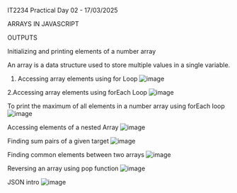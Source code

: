 IT2234 Practical  Day 02 - 17/03/2025

ARRAYS IN JAVASCRIPT

OUTPUTS

Initializing and printing elements of a number array

An array is a data structure used to store multiple values in a single variable.

  1. Accessing array elements using for Loop
  ![image](https://github.com/user-attachments/assets/e4189e10-7a06-452f-a16b-d5bb0a8c151c)
  
  2.Accessing array elements using forEach Loop
  ![image](https://github.com/user-attachments/assets/acddc626-955c-457c-a842-7cd3bc5ce1fd)

To print the maximum of all elements in a number array using forEach loop
  ![image](https://github.com/user-attachments/assets/34a59c4f-c029-4e33-818f-4079d0b64a96)

Accessing elements of a nested Array
  ![image](https://github.com/user-attachments/assets/78edfbfa-57a0-4791-aca8-f70cd061e676)

Finding sum pairs of a given target 
  ![image](https://github.com/user-attachments/assets/a8d0a83b-457d-49f9-a14a-8032362c565b)

Finding common elements between two arrays
  ![image](https://github.com/user-attachments/assets/ab306049-06d3-436b-9cf9-e1a6f01b1da0)

Reversing an array using pop function
  ![image](https://github.com/user-attachments/assets/df7d9437-d864-408b-8904-428922965f11)

JSON intro
  ![image](https://github.com/user-attachments/assets/64b86437-cde3-45c7-bb15-410ba553f1dc)


















